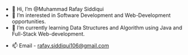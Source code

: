 - 👋 Hi, I’m @Muhammad Rafay Siddiqui
- 👀 I’m interested in Software Development and Web-Development opportunities.
- 🌱 I’m currently learning Data Structures and Algorithm using Java and Full-Stack Web-development.
<!-- 💞️ I’m looking to collaborate on ... -->
- 📫 Email - rafay.siddiqui106@gmail.com

<!---
Rafay106/Rafay106 is a ✨ special ✨ repository because its `README.md` (this file) appears on your GitHub profile.
You can click the Preview link to take a look at your changes.
--->
